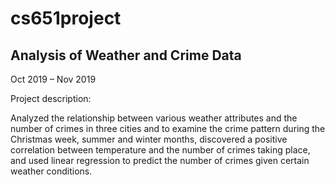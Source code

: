# cs651project

## Analysis of Weather and Crime Data

Oct 2019 – Nov 2019

Project description:

Analyzed the relationship between various weather attributes and the number of crimes in three cities and to examine the crime pattern during the Christmas week, summer and winter months, discovered a positive correlation between temperature and the number of crimes taking place, and used linear regression to predict the number of crimes given certain weather conditions.
